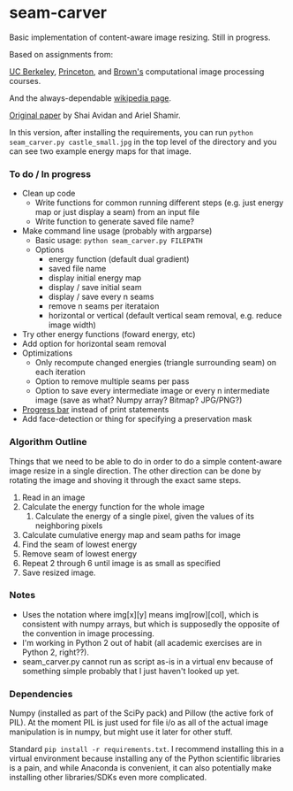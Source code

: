 # seam-carver

Basic implementation of content-aware image resizing. Still in progress. 

Based on assignments from:

[UC Berkeley](https://inst.eecs.berkeley.edu/~cs194-26/fa14/hw/proj4-seamcarving/index.html), [Princeton](http://www.cs.princeton.edu/courses/archive/spring14/cos226/assignments/seamCarving.html), and [Brown's](http://cs.brown.edu/courses/cs129/results/proj3/taox/) computational image processing courses.

And the always-dependable [wikipedia page](https://en.wikipedia.org/wiki/Seam_carving).

[Original paper](https://inst.eecs.berkeley.edu/~cs194-26/fa14/hw/proj4-seamcarving/imret.pdf) by Shai Avidan and Ariel Shamir.

In this version, after installing the requirements, you can run `python seam_carver.py castle_small.jpg` in the top level of the directory and you can see two example energy maps for that image.

### To do / In progress

* Clean up code
	* Write functions for common running different steps (e.g. just energy map or just display a seam) from an input file
	* Write function to generate saved file name?
* Make command line usage (probably with argparse)
	* Basic usage: `python seam_carver.py FILEPATH`
	* Options
		* energy function (default dual gradient)
		* saved file name
		* display initial energy map
		* display / save initial seam
		* display / save every n seams
		* remove n seams per iterataion
		* horizontal or vertical (default vertical seam removal, e.g. reduce image width)
* Try other energy functions (foward energy, etc)
* Add option for horizontal seam removal
* Optimizations
	* Only recompute changed energies (triangle surrounding seam) on each iteration
	* Option to remove multiple seams per pass
	* Option to save every intermediate image or every n intermediate image (save as what? Numpy array? Bitmap? JPG/PNG?)
* [Progress bar](https://github.com/tqdm/tqdm) instead of print statements
* Add face-detection or thing for specifying a preservation mask

### Algorithm Outline

Things that we need to be able to do in order to do a simple content-aware image resize in a single direction. The other direction can be done by rotating the image and shoving it through the exact same steps. 

1. Read in an image
2. Calculate the energy function for the whole image
	1. Calculate the energy of a single pixel, given the values of its neighboring pixels
4. Calculate cumulative energy map and seam paths for image
5. Find the seam of lowest energy
6. Remove seam of lowest energy
7. Repeat 2 through 6 until image is as small as specified
8. Save resized image.

### Notes

* Uses the notation where img[x][y] means img[row][col], which is consistent with numpy arrays, but which is supposedly the opposite of the convention in image processing.
* I'm working in Python 2 out of habit (all academic exercises are in Python 2, right??).
* seam_carver.py cannot run as script as-is in a virtual env because of something simple probably that I just haven't looked up yet.


### Dependencies

Numpy (installed as part of the SciPy pack) and Pillow (the active fork of PIL). At the moment PIL is just used for file i/o as all of the actual image manipulation is in numpy, but might use it later for other stuff.

Standard `pip install -r requirements.txt`. I recommend installing this in a virtual environment because installing any of the Python scientific libraries is a pain, and while Anaconda is convenient, it can also potentially make installing other libraries/SDKs even more complicated. 
